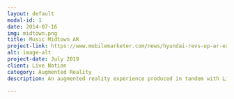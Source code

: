 ```yaml
---
layout: default
modal-id: 1
date: 2014-07-16
img: midtown.png
title: Music Midtown AR
project-link: https://www.mobilemarketer.com/news/hyundai-revs-up-ar-experience-in-music-midtown-festival-app/562954/
alt: image-alt
project-date: July 2019
client: Live Nation
category: Augmented Reality
description: An augmented reality experience produced in tandem with Live Nation, Hyundai, and the producers of the Music Midtown festival in Atlanta, Georgia. The mobile app boasted multiple AR features including livestreams presented via "AR Jumbotron", a spatially anchored portal leading to the festival grounds in an immersive 360 video environment, and an interactive sneak peak at the Hyundai Sonata 2020 model. 

---
```

